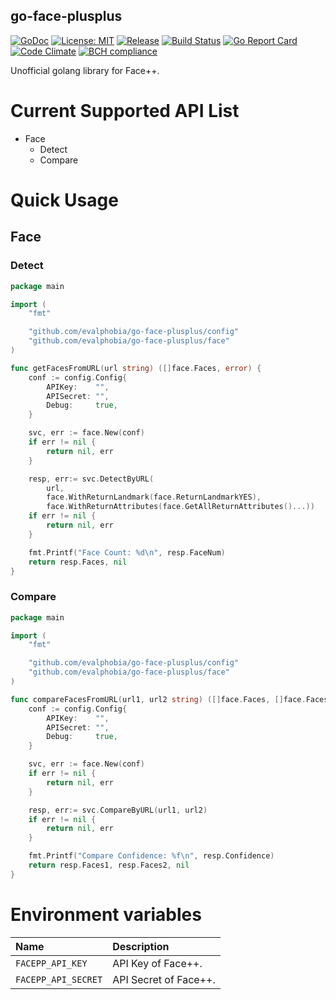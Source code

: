 go-face-plusplus
----

[![GoDoc][1]][2] [![License: MIT][3]][4] [![Release][5]][6] [![Build Status][7]][8] [![Go Report Card][13]][14] [![Code Climate][19]][20] [![BCH compliance][21]][22]

[1]: https://godoc.org/github.com/evalphobia/go-face-plusplus?status.svg
[2]: https://godoc.org/github.com/evalphobia/go-face-plusplus
[3]: https://img.shields.io/badge/License-MIT-blue.svg
[4]: LICENSE.md
[5]: https://img.shields.io/github/release/evalphobia/go-face-plusplus.svg
[6]: https://github.com/evalphobia/go-face-plusplus/releases/latest
[7]: https://travis-ci.org/evalphobia/go-face-plusplus.svg?branch=master
[8]: https://travis-ci.org/evalphobia/go-face-plusplus
[9]: https://coveralls.io/repos/evalphobia/go-face-plusplus/badge.svg?branch=master&service=github
[10]: https://coveralls.io/github/evalphobia/go-face-plusplus?branch=master
[11]: https://codecov.io/github/evalphobia/go-face-plusplus/coverage.svg?branch=master
[12]: https://codecov.io/github/evalphobia/go-face-plusplus?branch=master
[13]: https://goreportcard.com/badge/github.com/evalphobia/go-face-plusplus
[14]: https://goreportcard.com/report/github.com/evalphobia/go-face-plusplus
[15]: https://img.shields.io/github/downloads/evalphobia/go-face-plusplus/total.svg?maxAge=1800
[16]: https://github.com/evalphobia/go-face-plusplus/releases
[17]: https://img.shields.io/github/stars/evalphobia/go-face-plusplus.svg
[18]: https://github.com/evalphobia/go-face-plusplus/stargazers
[19]: https://codeclimate.com/github/evalphobia/go-face-plusplus/badges/gpa.svg
[20]: https://codeclimate.com/github/evalphobia/go-face-plusplus
[21]: https://bettercodehub.com/edge/badge/evalphobia/go-face-plusplus?branch=master
[22]: https://bettercodehub.com/


Unofficial golang library for Face++.


# Current Supported API List


- Face
    - Detect
    - Compare

# Quick Usage

## Face

### Detect

```go
package main

import (
	"fmt"

	"github.com/evalphobia/go-face-plusplus/config"
	"github.com/evalphobia/go-face-plusplus/face"
)

func getFacesFromURL(url string) ([]face.Faces, error) {
	conf := config.Config{
		APIKey:    "",
		APISecret: "",
		Debug:     true,
	}

	svc, err := face.New(conf)
	if err != nil {
		return nil, err
	}

	resp, err:= svc.DetectByURL(
		url,
		face.WithReturnLandmark(face.ReturnLandmarkYES),
        face.WithReturnAttributes(face.GetAllReturnAttributes()...))
	if err != nil {
		return nil, err
    }

    fmt.Printf("Face Count: %d\n", resp.FaceNum)
    return resp.Faces, nil
}
```


### Compare

```go
package main

import (
	"fmt"

	"github.com/evalphobia/go-face-plusplus/config"
	"github.com/evalphobia/go-face-plusplus/face"
)

func compareFacesFromURL(url1, url2 string) ([]face.Faces, []face.Faces, error) {
	conf := config.Config{
		APIKey:    "",
		APISecret: "",
		Debug:     true,
	}

	svc, err := face.New(conf)
	if err != nil {
		return nil, err
	}

	resp, err:= svc.CompareByURL(url1, url2)
	if err != nil {
		return nil, err
    }

    fmt.Printf("Compare Confidence: %f\n", resp.Confidence)
    return resp.Faces1, resp.Faces2, nil
}
```


# Environment variables

| Name | Description |
|:--|:--|
| `FACEPP_API_KEY` | API Key of Face++. |
| `FACEPP_API_SECRET` | API Secret of Face++. |
